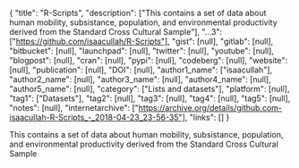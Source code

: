 {
  "title": "R-Scripts",
  "description": ["This contains a set of data about human mobility, subsistance, population, and environmental productivity derived from the Standard Cross Cultural Sample"],
  "...3": ["https://github.com/isaacullah/R-Scripts"],
  "gist": [null],
  "gitlab": [null],
  "bitbucket": [null],
  "launchpad": [null],
  "twitter": [null],
  "youtube": [null],
  "blogpost": [null],
  "cran": [null],
  "pypi": [null],
  "codeberg": [null],
  "website": [null],
  "publication": [null],
  "DOI": [null],
  "author1_name": ["isaacullah"],
  "author2_name": [null],
  "author3_name": [null],
  "author4_name": [null],
  "author5_name": [null],
  "category": ["Lists and datasets"],
  "platform": [null],
  "tag1": ["Datasets"],
  "tag2": [null],
  "tag3": [null],
  "tag4": [null],
  "tag5": [null],
  "notes": [null],
  "internetarchive": ["https://archive.org/details/github.com-isaacullah-R-Scripts_-_2018-04-23_23-56-35"],
  "links": []
}

<!-- Generated by csv2md.R – do not edit by hand -->

This contains a set of data about human mobility, subsistance, population, and environmental productivity derived from the Standard Cross Cultural Sample